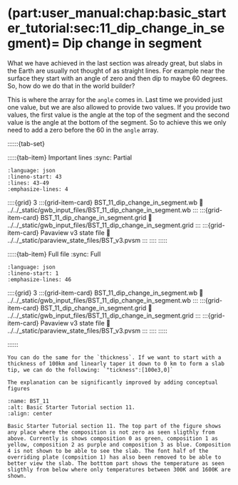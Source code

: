 (part:user_manual:chap:basic_starter_tutorial:sec:11_dip_change_in_segment)=
Dip change in segment
=====================

What we have achieved in the last section was already great, but slabs in the Earth are usually not thought of as straight lines.  For example near the surface they start with an angle of zero and then dip to maybe 60 degrees. So, how do we do that in the world builder?

This is where the array for the `angle` comes in. Last time we provided just one value, but we are also allowed to provide two values. If you provide two values, the first value is the angle at the top of the segment and the second value is the angle at the bottom of the segment. So to achieve this we only need to add a zero before the 60 in the `angle` array.


::::::{tab-set}

:::::{tab-item} Important lines
:sync: Partial

```{literalinclude} ../../_static/gwb_input_files/BST_11_dip_change_in_segment.wb
:language: json
:lineno-start: 43
:lines: 43-49
:emphasize-lines: 4
```
::::{grid} 3
:::{grid-item-card} BST_11_dip_change_in_segment.wb
:link: ../../_static/gwb_input_files/BST_11_dip_change_in_segment.wb
:::
:::{grid-item-card} BST_11_dip_change_in_segment.grid
:link: ../../_static/gwb_input_files/BST_11_dip_change_in_segment.grid
:::
:::{grid-item-card} Pavaview v3 state file 
:link: ../../_static/paraview_state_files/BST_v3.pvsm
:::
::::
:::::

:::::{tab-item} Full file
:sync: Full


```{literalinclude} ../../_static/gwb_input_files/BST_11_dip_change_in_segment.wb
:language: json
:lineno-start: 1
:emphasize-lines: 46
```

::::{grid} 3
:::{grid-item-card} BST_11_dip_change_in_segment.wb
:link: ../../_static/gwb_input_files/BST_11_dip_change_in_segment.wb
:::
:::{grid-item-card} BST_11_dip_change_in_segment.grid
:link: ../../_static/gwb_input_files/BST_11_dip_change_in_segment.grid
:::
:::{grid-item-card} Pavaview v3 state file 
:link: ../../_static/paraview_state_files/BST_v3.pvsm
:::
::::
:::::

::::::

```{note}
You can do the same for the `thickness`. If we want to start with a thickness of 100km and linearly taper it down to 0 km to form a slab tip, we can do the following: `"tickness":[100e3,0]`
```

```{todo}
The explanation can be significantly improved by adding conceptual figures
```

```{figure} ../../../../doc/sphinx/_static/images/user_manual/basic_starter_tutorial/BST_11.png
:name: BST_11
:alt: Basic Starter Tutorial section 11. 
:align: center

Basic Starter Tutorial section 11. The top part of the figure shows any place where the composition is not zero as seen sligthly from above. Currently is shows composition 0 as green, composition 1 as yellow, composition 2 as purple and composition 3 as blue. Composition 4 is not shown to be able to see the slab. The font half of the overriding plate (compsition 1) has also been removed to be able to better view the slab. The botttom part shows the temperature as seen sligthly from below where only temperatures between 300K and 1600K are shown. 
```